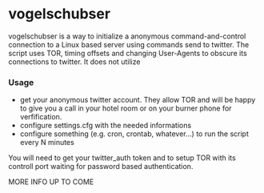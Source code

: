 # vogelschubser
vogelschubser is a way to initialize a anonymous command-and-control connection to a Linux based server using commands send to twitter. The script uses TOR, timing offsets and changing User-Agents to obscure its connections to twitter.
It does not utilize 

### Usage
* get your anonymous twitter account. They allow TOR and will be happy to give you a call in your hotel room or on your burner phone for verfification.
* configure settings.cfg with the needed informations 
* configure something (e.g. cron, crontab, whatever...) to run the script every N minutes

You will need to get your twitter_auth token and to setup TOR with its controll port waiting for password based authentication. 


MORE INFO UP TO COME 
